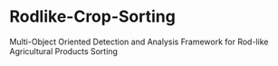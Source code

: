 # Rodlike-Crop-Sorting
Multi-Object Oriented Detection and Analysis Framework for Rod-like Agricultural Products Sorting
